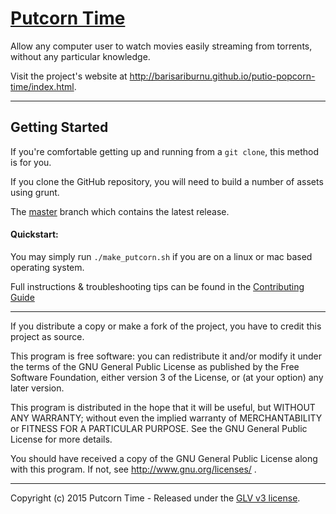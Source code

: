 # [Putcorn Time](https://github.com/barisariburnu/putio-popcorn-time/tree/master)

Allow any computer user to watch movies easily streaming from torrents, without any particular knowledge.

Visit the project's website at <http://barisariburnu.github.io/putio-popcorn-time/index.html>.

***

## Getting Started

If you're comfortable getting up and running from a `git clone`, this method is for you.

If you clone the GitHub repository, you will need to build a number of assets using grunt.

The [master](https://github.com/barisariburnu/putio-popcorn-time/tree/master) branch which contains the latest release.

#### Quickstart:

You may simply run `./make_putcorn.sh` if you are on a linux or mac based operating system.

Full instructions & troubleshooting tips can be found in the [Contributing Guide](CONTRIBUTING.md)


***

If you distribute a copy or make a fork of the project, you have to credit this project as source.
	
This program is free software: you can redistribute it and/or modify it under the terms of the GNU General Public License as published by the Free Software Foundation, either version 3 of the License, or (at your option) any later version.
 
This program is distributed in the hope that it will be useful, but WITHOUT ANY WARRANTY; without even the implied warranty of MERCHANTABILITY or FITNESS FOR A PARTICULAR PURPOSE.  See the GNU General Public License for more details.
 
You should have received a copy of the GNU General Public License along with this program.  If not, see http://www.gnu.org/licenses/ .

***

Copyright (c) 2015 Putcorn Time - Released under the [GLV v3 license](LICENSE.txt).

